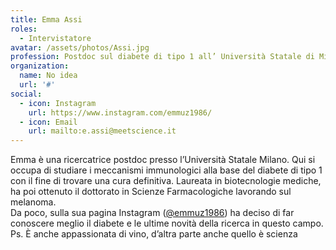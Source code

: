 ```yaml
---
title: Emma Assi
roles: 
  - Intervistatore
avatar: /assets/photos/Assi.jpg
profession: Postdoc sul diabete di tipo 1 all’ Università Statale di Milano
organization:
  name: No idea
  url: '#'
social:
  - icon: Instagram
    url: https://www.instagram.com/emmuz1986/
  - icon: Email
    url: mailto:e.assi@meetscience.it
---
```

Emma è una ricercatrice postdoc presso l’Università Statale Milano. Qui si occupa di studiare i meccanismi immunologici alla base del diabete di tipo 1 con il fine di trovare una cura definitiva. Laureata in biotecnologie mediche, ha poi ottenuto il dottorato in Scienze Farmacologiche lavorando sul melanoma.  
Da poco, sulla sua pagina Instagram ([@emmuz1986](https://www.instagram.com/emmuz1986/)) ha deciso di far conoscere meglio il diabete e le ultime novità della ricerca in questo campo.  
Ps. È anche appassionata di vino, d’altra parte anche quello è scienza